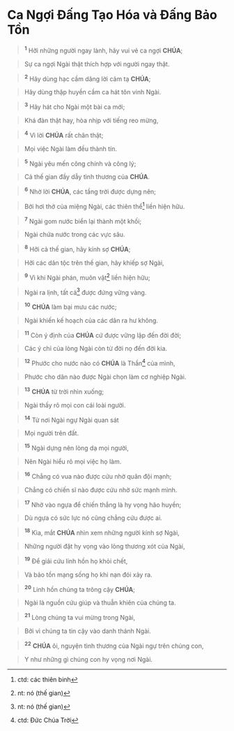 # Ca Ngợi Đấng Tạo Hóa và Đấng Bảo Tồn

> <sup><b>1</b></sup> Hỡi những người ngay lành, hãy vui vẻ ca ngợi **CHÚA**;
>


> Sự ca ngợi Ngài thật thích hợp với người ngay thật.
>


> <sup><b>2</b></sup> Hãy dùng hạc cầm dâng lời cảm tạ **CHÚA**;
>


> Hãy dùng thập huyền cầm ca hát tôn vinh Ngài.
>


> <sup><b>3</b></sup> Hãy hát cho Ngài một bài ca mới;
>


> Khá đàn thật hay, hòa nhịp với tiếng reo mừng,
>


> <sup><b>4</b></sup> Vì lời **CHÚA** rất chân thật;
>


> Mọi việc Ngài làm đều thành tín.
>


> <sup><b>5</b></sup> Ngài yêu mến công chính và công lý;
>


> Cả thế gian đầy dẫy tình thương của **CHÚA**.
>


> <sup><b>6</b></sup> Nhờ lời **CHÚA**, các tầng trời được dựng nên;
>


> Bởi hơi thở của miệng Ngài, các thiên thể[^1-17fb2861-d7af-4e50-85a0-82aac3a764f7] liền hiện hữu.
>


> <sup><b>7</b></sup> Ngài gom nước biển lại thành một khối;
>


> Ngài chứa nước trong các vực sâu.
>


> <sup><b>8</b></sup> Hỡi cả thế gian, hãy kính sợ **CHÚA**;
>


> Hỡi các dân tộc trên thế gian, hãy khiếp sợ Ngài,
>


> <sup><b>9</b></sup> Vì khi Ngài phán, muôn vật[^2-17fb2861-d7af-4e50-85a0-82aac3a764f7] liền hiện hữu;
>


> Ngài ra lịnh, tất cả[^3-17fb2861-d7af-4e50-85a0-82aac3a764f7] được đứng vững vàng.
>


> <sup><b>10</b></sup> **CHÚA** làm bại mưu các nước;
>


> Ngài khiến kế hoạch của các dân ra hư không.
>


> <sup><b>11</b></sup> Còn ý định của **CHÚA** cứ được vững lập đến đời đời;
>


> Các ý chỉ của lòng Ngài còn từ đời nọ đến đời kia.
>


> <sup><b>12</b></sup> Phước cho nước nào có **CHÚA** là Thần[^4-17fb2861-d7af-4e50-85a0-82aac3a764f7] của mình,
>


> Phước cho dân nào được Ngài chọn làm cơ nghiệp Ngài.
>


> <sup><b>13</b></sup> **CHÚA** từ trời nhìn xuống;
>


> Ngài thấy rõ mọi con cái loài người.
>


> <sup><b>14</b></sup> Từ nơi Ngài ngự Ngài quan sát
>


> Mọi người trên đất.
>


> <sup><b>15</b></sup> Ngài dựng nên lòng dạ mọi người,
>


> Nên Ngài hiểu rõ mọi việc họ làm.
>


> <sup><b>16</b></sup> Chẳng có vua nào được cứu nhờ quân đội mạnh;
>


> Chẳng có chiến sĩ nào được cứu nhờ sức mạnh mình.
>


> <sup><b>17</b></sup> Nhờ vào ngựa để chiến thắng là hy vọng hão huyền;
>


> Dù ngựa có sức lực nó cũng chẳng cứu được ai.
>


> <sup><b>18</b></sup> Kìa, mắt **CHÚA** nhìn xem những người kính sợ Ngài,
>


> Những người đặt hy vọng vào lòng thương xót của Ngài,
>


> <sup><b>19</b></sup> Để giải cứu linh hồn họ khỏi chết,
>


> Và bảo tồn mạng sống họ khi nạn đói xảy ra.
>


> <sup><b>20</b></sup> Linh hồn chúng ta trông cậy **CHÚA**;
>


> Ngài là nguồn cứu giúp và thuẫn khiên của chúng ta.
>


> <sup><b>21</b></sup> Lòng chúng ta vui mừng trong Ngài,
>


> Bởi vì chúng ta tin cậy vào danh thánh Ngài.
>


> <sup><b>22</b></sup> **CHÚA** ôi, nguyện tình thương của Ngài ngự trên chúng con,
>


> Y như những gì chúng con hy vọng nơi Ngài.
>

[^1-17fb2861-d7af-4e50-85a0-82aac3a764f7]: ctd: các thiên binh
[^2-17fb2861-d7af-4e50-85a0-82aac3a764f7]: nt: nó (thế gian)
[^3-17fb2861-d7af-4e50-85a0-82aac3a764f7]: nt: nó (thế gian)
[^4-17fb2861-d7af-4e50-85a0-82aac3a764f7]: ctd: Đức Chúa Trời